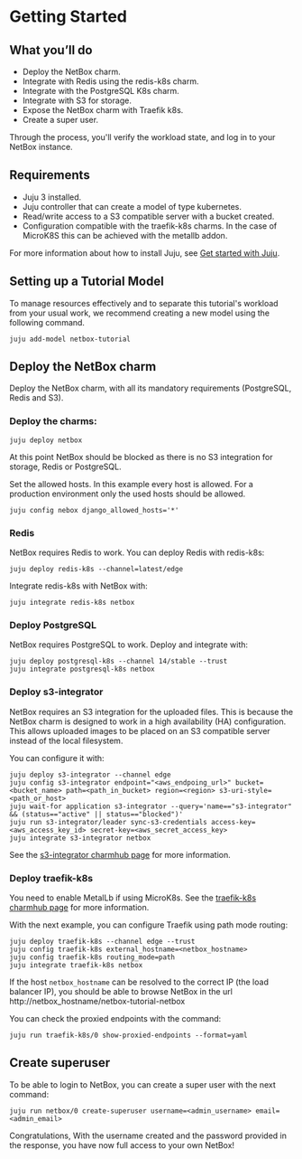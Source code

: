 # Getting Started

## What you’ll do
- Deploy the NetBox charm.
- Integrate with Redis using the redis-k8s charm.
- Integrate with the PostgreSQL K8s charm.
- Integrate with S3 for storage.
- Expose the NetBox charm with Traefik k8s.
- Create a super user.

Through the process, you'll verify the workload state, and log in to
your NetBox instance.

## Requirements
- Juju 3 installed.
- Juju controller that can create a model of type kubernetes.
- Read/write access to a S3 compatible server with a bucket created.
- Configuration compatible with the traefik-k8s charms. In the case of MicroK8S this can be achieved with the metallb addon.

For more information about how to install Juju, see [Get started with Juju](https://juju.is/docs/olm/get-started-with-juju).


## Setting up a Tutorial Model

To manage resources effectively and to separate this tutorial's workload from
your usual work, we recommend creating a new model using the following command.

```
juju add-model netbox-tutorial
```

## Deploy the NetBox charm

Deploy the NetBox charm, with all its mandatory requirements (PostgreSQL, Redis and S3).

### Deploy the charms:
```
juju deploy netbox
```

At this point NetBox should be blocked as there is no S3 integration for
storage, Redis or PostgreSQL.

Set the allowed hosts. In this example every host is allowed. For a production environment
only the used hosts should be allowed.
```
juju config nebox django_allowed_hosts='*'
```

### Redis

NetBox requires Redis to work. You can deploy Redis with redis-k8s:
```
juju deploy redis-k8s --channel=latest/edge
```

Integrate redis-k8s with NetBox with:
```
juju integrate redis-k8s netbox
```

### Deploy PostgreSQL

NetBox requires PostgreSQL to work. Deploy and integrate with:
```
juju deploy postgresql-k8s --channel 14/stable --trust
juju integrate postgresql-k8s netbox
```

### Deploy s3-integrator

NetBox requires an S3 integration for the uploaded files. This is because
the NetBox charm is designed to work in a high availability (HA) configuration.
This allows uploaded images to be placed on an S3 compatible server instead of
the local filesystem.

You can configure it with:
```
juju deploy s3-integrator --channel edge
juju config s3-integrator endpoint="<aws_endpoing_url>" bucket=<bucket_name> path=<path_in_bucket> region=<region> s3-uri-style=<path_or_host>
juju wait-for application s3-integrator --query='name=="s3-integrator" && (status=="active" || status=="blocked")'
juju run s3-integrator/leader sync-s3-credentials access-key=<aws_access_key_id> secret-key=<aws_secret_access_key>
juju integrate s3-integrator netbox
```

See the [s3-integrator charmhub page](https://charmhub.io/s3-integrator) for more information.

### Deploy traefik-k8s 

You need to enable MetalLb if using MicroK8s. See the [traefik-k8s charmhub page](https://charmhub.io/traefik-k8s) for more information.

With the next example, you can configure Traefik using path mode routing:
```
juju deploy traefik-k8s --channel edge --trust
juju config traefik-k8s external_hostname=<netbox_hostname>
juju config traefik-k8s routing_mode=path
juju integrate traefik-k8s netbox
```

If the host `netbox_hostname` can be resolved to the correct IP (the load balancer IP),
you should be able to browse NetBox in the url http://netbox_hostname/netbox-tutorial-netbox

You can check the proxied endpoints with the command:
```
juju run traefik-k8s/0 show-proxied-endpoints --format=yaml
```

## Create superuser
To be able to login to NetBox, you can create a super user with the next command:
```
juju run netbox/0 create-superuser username=<admin_username> email=<admin_email>
```

Congratulations, With the username created and the password provided in the response, 
you have now full access to your own NetBox!
